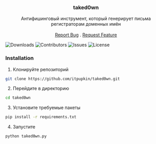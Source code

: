 <br/>
<p align="center">
  <h3 align="center">taked0wn</h3>

  <p align="center">
    Антифишинговый инструмент, который генерирует письма регистраторам доменных имён
    <br/>
    <br/>
    <a href="https://github.com/itpupkin/taked0wn/issues">Report Bug</a>
    .
    <a href="https://github.com/itpupkin/taked0wn/issues">Request Feature</a>
  </p>
</p>

![Downloads](https://img.shields.io/github/downloads/itpupkin/taked0wn/total) ![Contributors](https://img.shields.io/github/contributors/itpupkin/taked0wn?color=dark-green) ![Issues](https://img.shields.io/github/issues/itpupkin/taked0wn) ![License](https://img.shields.io/github/license/itpupkin/taked0wn)

### Installation

1. Клонируйте репозиторий

```sh
git clone https://github.com/itpupkin/taked0wn.git
```

2. Перейдите в директорию

```sh
cd taked0wn
```

3. Установите требуемые пакеты

```sh
pip install -r requirements.txt
```

4. Запустите

```sh
python taked0wn.py
```
